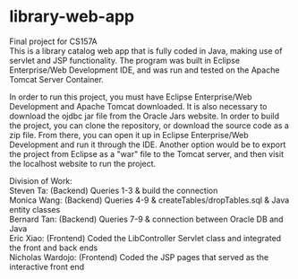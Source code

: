 # library-web-app
Final project for CS157A  
This is a library catalog web app that is fully coded in Java, making use of servlet and JSP functionality. The program was built in Eclipse Enterprise/Web Development IDE,
and was run and tested on the Apache Tomcat Server Container. 

In order to run this project, you must have Eclipse Enterprise/Web Development and Apache Tomcat downloaded. It is also necessary to download the ojdbc jar file from the Oracle
Jars website. In order to build the project, you can clone the repository, or download the source code as a zip file. From there, you can open it up in Eclipse 
Enterprise/Web Development and run it through the IDE. Another option would be to export the project from Eclipse as a "war" file to the Tomcat server, and then visit the
localhost website to run the project. 

Division of Work:  
Steven Ta: (Backend) Queries 1-3 & build the connection  
Monica Wang: (Backend) Queries 4-9 & createTables/dropTables.sql & Java entity classes  
Bernard Tan: (Backend) Queries 7-9 & connection between Oracle DB and Java  
Eric Xiao: (Frontend) Coded the LibController Servlet class and integrated the front and back ends                                                              
Nicholas Wardojo: (Frontend) Coded the JSP pages that served as the interactive front end
